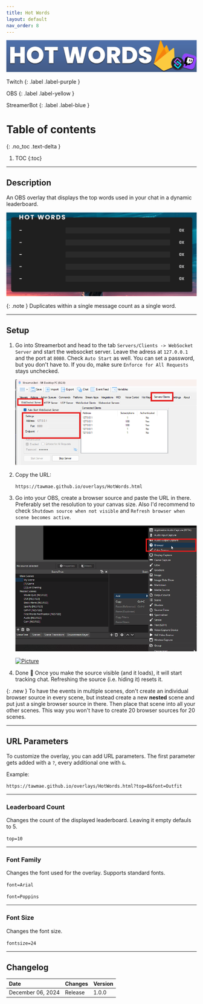 ```yaml
---
title: Hot Words
layout: default
nav_order: 8
---
```


![Picture](assets/media/hot_words_title_1.png)

Twitch
{: .label .label-purple }

OBS
{: .label .label-yellow }

StreamerBot
{: .label .label-blue }


# Table of contents
{: .no_toc .text-delta }

1. TOC
{:toc}

---



## <span class="iconify" data-icon="material-symbols:description-outline-sharp" data-inline="false"></span> Description
An OBS overlay that displays the top words used in your chat in a dynamic leaderboard.

![Picture](assets/media/hot_words_title_2.gif)

{: .note }
Duplicates within a single message count as a single word.

- - - -

## <span class="iconify" data-icon="tabler:tool" data-inline="false"></span> Setup

1. Go into Streamerbot and head to the tab `Servers/Clients -> WebSocket Server` and start the websocket server. Leave the adress at `127.0.0.1` and the port at `8080`. Check `Auto Start` as well. You can set a password, but you don't have to. If you do, make sure `Enforce for All Requests` stays unchecked.

   [![Picture](assets/media/notif_sb.png)](https://tawmae.github.io/assets/media/notif_sb.png)
   
2. Copy the URL: 
   ```
   https://tawmae.github.io/overlays/HotWords.html
   ```
   
3. Go into your OBS, create a browser source and paste the URL in there. Preferably set the resolution to your canvas size. Also I'd recommend to check `Shutdown source when not visible` and `Refresh browser when scene becomes active`.
   
   [![Picture](assets/media/notif_obs_1.png)](https://tawmae.github.io/assets/media/notif_obs_1.png)
   
   [![Picture](assets/media/hot_words_obs_2.png)](https://tawmae.github.io/assets/media/hot_words_obs_2.png)
   
4. Done 🥳 Once you make the source visible (and it loads), it will start tracking chat. Refreshing the source (i.e. hiding it) resets it.

{: .new }
To have the events in multiple scenes, don't create an individual browser source in every scene, but instead create a new **nested** scene and put just a single browser source in there. Then place that scene into all your other scenes. This way you won't have to create 20 browser sources for 20 scenes.

- - - -

## <span class="iconify" data-icon="material-symbols:dataset-linked-sharp" data-inline="false"></span> URL Parameters 

To customize the overlay, you can add URL parameters. The first parameter gets added with a `?`, every additional one with `&`.

Example:  
```
https://tawmae.github.io/overlays/HotWords.html?top=8&font=Outfit
```

---

### <span class="iconify" data-icon="ion:color-palette" data-inline="false"></span> Leaderboard Count

Changes the count of the displayed leaderboard. Leaving it empty defauls to 5.

`top=10`

---

### <span class="iconify" data-icon="mdi:format-font" data-inline="false"></span> Font Family

Changes the font used for the overlay. Supports standard fonts.

`font=Arial`

`font=Poppins`

---

### <span class="iconify" data-icon="mdi:format-font" data-inline="false"></span> Font Size

Changes the font size.

`fontsize=24`

---

## <span class="iconify" data-icon="material-symbols:published-with-changes" data-inline="false"></span> Changelog

| Date        | Changes          | Version |
|:-------------|:------------------|:------------------|
| December 06, 2024           | Release | 1.0.0 |
